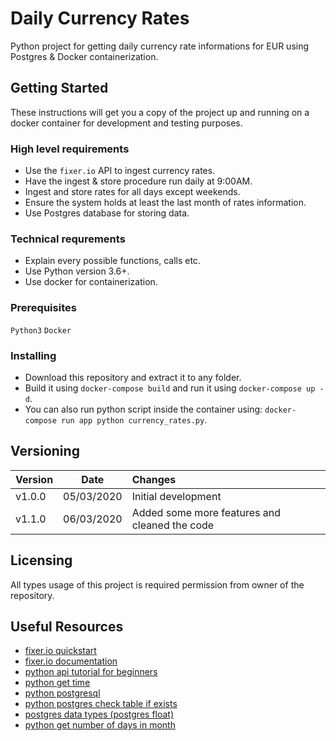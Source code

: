 # Daily Currency Rates

Python project for getting daily currency rate informations for EUR using Postgres & Docker containerization.

## Getting Started

These instructions will get you a copy of the project up and running on a docker container for development and testing purposes.

### High level requirements

*  Use the ``fixer.io`` API to ingest currency rates.
*  Have the ingest & store procedure run daily at 9:00AM.
*  Ingest and store rates for all days except weekends.
*  Ensure the system holds at least the last month of rates information.
*  Use Postgres database for storing data.

### Technical requrements

*  Explain every possible functions, calls etc.
*  Use Python version 3.6+.
*  Use docker for containerization.

### Prerequisites

``Python3``
``Docker``

### Installing

*  Download this repository and extract it to any folder.
*  Build it using ``docker-compose build`` and run it using ``docker-compose up -d``.
*  You can also run python script inside the container using: ``docker-compose run app python currency_rates.py``.

## Versioning

| Version       | Date            | Changes                                       |
| ------------- |:---------------:|:--------------------------------------------- |
| v1.0.0        | 05/03/2020      | Initial development                           |
| v1.1.0        | 06/03/2020      | Added some more features and cleaned the code |

## Licensing

All types usage of this project is required permission from owner of the repository.

## Useful Resources

*  [fixer.io quickstart](https://fixer.io/quickstart)
*  [fixer.io documentation](https://fixer.io/documentation)
*  [python api tutorial for beginners](https://www.dataquest.io/blog/python-api-tutorial/)
*  [python get time](https://tecadmin.net/get-current-date-time-python/)
*  [python postgresql](https://stackabuse.com/working-with-postgresql-in-python/)
*  [python postgres check table if exists](https://stackoverflow.com/questions/1874113/checking-if-a-postgresql-table-exists-under-python-and-probably-psycopg2)
*  [postgres data types (postgres float)](https://www.postgresqltutorial.com/postgresql-data-types/)
*  [python get number of days in month](https://stackoverflow.com/questions/4938429/how-do-we-determine-the-number-of-days-for-a-given-month-in-python)